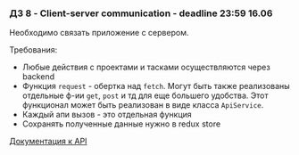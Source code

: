 ### **ДЗ 8 - Client-server communication** - deadline 23:59 16.06

Необходимо связать приложение с сервером.

Требования:
* Любые действия с проектами и тасками осуществляются через backend
* Функция `request` - обертка над `fetch`. Могут быть также реализованы отдельные ф-ии `get`, `post` и тд для еще большего удобства. Этот функционал может быть реализован в виде класса `ApiService`.
* Каждый апи вызов - это отдельная функция
* Сохранять полученные данные нужно в redux store

[Документация к API](https://github.com/ValeryStatinov/GoTodoList/wiki/TodoList-API)

